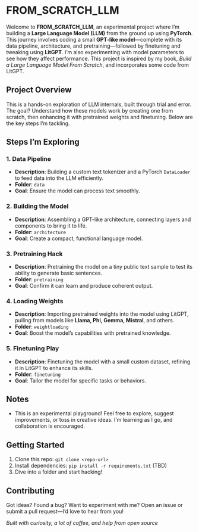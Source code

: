 # FROM_SCRATCH_LLM

Welcome to **FROM_SCRATCH_LLM**, an experimental project where I’m building a **Large Language Model (LLM)** from the ground up using **PyTorch**. This journey involves coding a small **GPT-like model**—complete with its data pipeline, architecture, and pretraining—followed by finetuning and tweaking using **LitGPT**. I’m also experimenting with model parameters to see how they affect performance. This project is inspired by my book, *Build a Large Language Model From Scratch*, and incorporates some code from LitGPT.

## Project Overview

This is a hands-on exploration of LLM internals, built through trial and error. The goal? Understand how these models work by creating one from scratch, then enhancing it with pretrained weights and finetuning. Below are the key steps I’m tackling.

## Steps I’m Exploring

### 1. Data Pipeline
- **Description**: Building a custom text tokenizer and a PyTorch `DataLoader` to feed data into the LLM efficiently.
- **Folder**: `data`
- **Goal**: Ensure the model can process text smoothly.

### 2. Building the Model
- **Description**: Assembling a GPT-like architecture, connecting layers and components to bring it to life.
- **Folder**: `architecture`
- **Goal**: Create a compact, functional language model.

### 3. Pretraining Hack
- **Description**: Pretraining the model on a tiny public text sample to test its ability to generate basic sentences.
- **Folder**: `pretraining`
- **Goal**: Confirm it can learn and produce coherent output.

### 4. Loading Weights
- **Description**: Importing pretrained weights into the model using LitGPT, pulling from models like **Llama, Phi, Gemma, Mistral**, and others.
- **Folder**: `weightloading`
- **Goal**: Boost the model’s capabilities with pretrained knowledge.

### 5. Finetuning Play
- **Description**: Finetuning the model with a small custom dataset, refining it in LitGPT to enhance its skills.
- **Folder**: `finetuning`
- **Goal**: Tailor the model for specific tasks or behaviors.

## Notes
- This is an experimental playground! Feel free to explore, suggest improvements, or toss in creative ideas. I’m learning as I go, and collaboration is encouraged.

## Getting Started
1. Clone this repo: `git clone <repo-url>`
2. Install dependencies: `pip install -r requirements.txt` (TBD)
3. Dive into a folder and start hacking!

## Contributing
Got ideas? Found a bug? Want to experiment with me? Open an issue or submit a pull request—I’d love to hear from you!


*Built with curiosity, a lot of coffee, and help from open source*
